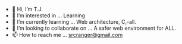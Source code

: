 - 👋 Hi, I’m  T.J.
- 👀 I’m interested in ... Learning 
- 🌱 I’m currently learning ... Web architecture, C,-all.
- 💞️ I’m looking to collaborate on ... A safer web environment for ALL.
- 📫 How to reach me ... srcranger@gmail.com

<!---
srcranger/srcranger is a ✨ special ✨ repository because its `README.md` (this file) appears on your GitHub profile.
You can click the Preview link to take a look at your changes.
--->
